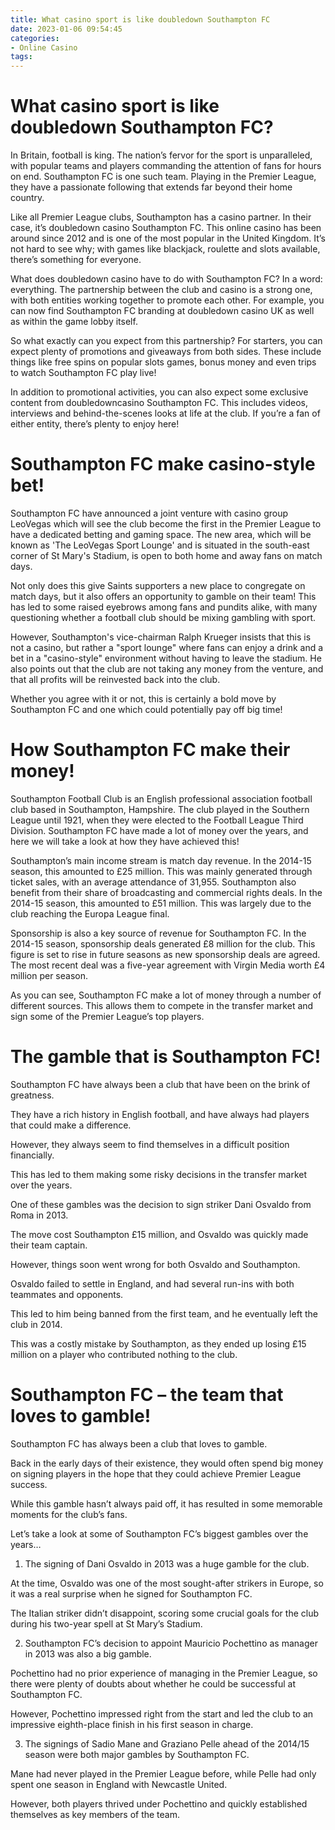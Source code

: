 ```yaml
---
title: What casino sport is like doubledown Southampton FC
date: 2023-01-06 09:54:45
categories:
- Online Casino
tags:
---
```



#  What casino sport is like doubledown Southampton FC?

In Britain, football is king. The nation’s fervor for the sport is unparalleled, with popular teams and players commanding the attention of fans for hours on end. Southampton FC is one such team. Playing in the Premier League, they have a passionate following that extends far beyond their home country.

Like all Premier League clubs, Southampton has a casino partner. In their case, it’s doubledown casino Southampton FC. This online casino has been around since 2012 and is one of the most popular in the United Kingdom. It’s not hard to see why; with games like blackjack, roulette and slots available, there’s something for everyone.

What does doubledown casino have to do with Southampton FC? In a word: everything. The partnership between the club and casino is a strong one, with both entities working together to promote each other. For example, you can now find Southampton FC branding at doubledown casino UK as well as within the game lobby itself.

So what exactly can you expect from this partnership? For starters, you can expect plenty of promotions and giveaways from both sides. These include things like free spins on popular slots games, bonus money and even trips to watch Southampton FC play live!

In addition to promotional activities, you can also expect some exclusive content from doubledowncasino Southampton FC. This includes videos, interviews and behind-the-scenes looks at life at the club. If you’re a fan of either entity, there’s plenty to enjoy here!

#  Southampton FC make casino-style bet!

Southampton FC have announced a joint venture with casino group LeoVegas which will see the club become the first in the Premier League to have a dedicated betting and gaming space. The new area, which will be known as 'The LeoVegas Sport Lounge' and is situated in the south-east corner of St Mary's Stadium, is open to both home and away fans on match days.

Not only does this give Saints supporters a new place to congregate on match days, but it also offers an opportunity to gamble on their team! This has led to some raised eyebrows among fans and pundits alike, with many questioning whether a football club should be mixing gambling with sport.

However, Southampton's vice-chairman Ralph Krueger insists that this is not a casino, but rather a "sport lounge" where fans can enjoy a drink and a bet in a "casino-style" environment without having to leave the stadium. He also points out that the club are not taking any money from the venture, and that all profits will be reinvested back into the club.

Whether you agree with it or not, this is certainly a bold move by Southampton FC and one which could potentially pay off big time!

#  How Southampton FC make their money!

Southampton Football Club is an English professional association football club based in Southampton, Hampshire. The club played in the Southern League until 1921, when they were elected to the Football League Third Division. Southampton FC have made a lot of money over the years, and here we will take a look at how they have achieved this!

Southampton’s main income stream is match day revenue. In the 2014-15 season, this amounted to £25 million. This was mainly generated through ticket sales, with an average attendance of 31,955. Southampton also benefit from their share of broadcasting and commercial rights deals. In the 2014-15 season, this amounted to £51 million. This was largely due to the club reaching the Europa League final.

Sponsorship is also a key source of revenue for Southampton FC. In the 2014-15 season, sponsorship deals generated £8 million for the club. This figure is set to rise in future seasons as new sponsorship deals are agreed. The most recent deal was a five-year agreement with Virgin Media worth £4 million per season.

As you can see, Southampton FC make a lot of money through a number of different sources. This allows them to compete in the transfer market and sign some of the Premier League’s top players.

#  The gamble that is Southampton FC!

Southampton FC have always been a club that have been on the brink of greatness.

They have a rich history in English football, and have always had players that could make a difference.

However, they always seem to find themselves in a difficult position financially.

This has led to them making some risky decisions in the transfer market over the years.

One of these gambles was the decision to sign striker Dani Osvaldo from Roma in 2013.

The move cost Southampton £15 million, and Osvaldo was quickly made their team captain.

However, things soon went wrong for both Osvaldo and Southampton.

Osvaldo failed to settle in England, and had several run-ins with both teammates and opponents.

This led to him being banned from the first team, and he eventually left the club in 2014.

This was a costly mistake by Southampton, as they ended up losing £15 million on a player who contributed nothing to the club.

#  Southampton FC – the team that loves to gamble!

 Southampton FC has always been a club that loves to gamble.

Back in the early days of their existence, they would often spend big money on signing players in the hope that they could achieve Premier League success.

While this gamble hasn’t always paid off, it has resulted in some memorable moments for the club’s fans.

Let’s take a look at some of Southampton FC’s biggest gambles over the years…

1. The signing of Dani Osvaldo in 2013 was a huge gamble for the club.

At the time, Osvaldo was one of the most sought-after strikers in Europe, so it was a real surprise when he signed for Southampton FC.

The Italian striker didn’t disappoint, scoring some crucial goals for the club during his two-year spell at St Mary’s Stadium.

2. Southampton FC’s decision to appoint Mauricio Pochettino as manager in 2013 was also a big gamble.

Pochettino had no prior experience of managing in the Premier League, so there were plenty of doubts about whether he could be successful at Southampton FC.

However, Pochettino impressed right from the start and led the club to an impressive eighth-place finish in his first season in charge.

3. The signings of Sadio Mane and Graziano Pelle ahead of the 2014/15 season were both major gambles by Southampton FC.

Mane had never played in the Premier League before, while Pelle had only spent one season in England with Newcastle United.

However, both players thrived under Pochettino and quickly established themselves as key members of the team.